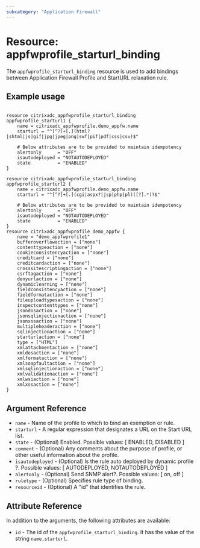 ```yaml
---
subcategory: "Application Firewall"
---
```


# Resource: appfwprofile_starturl_binding

The `appfwprofile_starturl_binding` resource is used to add bindings between Application Firewall Profile and StartURL relaxation rule.


## Example usage

```hcl

resource citrixadc_appfwprofile_starturl_binding appfwprofile_starturl1 {
    name = citrixadc_appfwprofile.demo_appfw.name
    starturl = "^[^?]+[.](html?|shtml|js|gif|jpg|jpeg|png|swf|pif|pdf|css|csv)$"

    # Below attributes are to be provided to maintain idempotency
    alertonly      = "OFF"
    isautodeployed = "NOTAUTODEPLOYED"
    state          = "ENABLED"
}

resource citrixadc_appfwprofile_starturl_binding appfwprofile_starturl2 {
    name = citrixadc_appfwprofile.demo_appfw.name
    starturl = "^[^?]+[.](cgi|aspx?|jsp|php|pl)([?].*)?$"

    # Below attributes are to be provided to maintain idempotency
    alertonly      = "OFF"
    isautodeployed = "NOTAUTODEPLOYED"
    state          = "ENABLED"
}
resource citrixadc_appfwprofile demo_appfw {
    name = "demo_appfwprofile1"
    bufferoverflowaction = ["none"]
    contenttypeaction = ["none"]
    cookieconsistencyaction = ["none"]
    creditcard = ["none"]
    creditcardaction = ["none"]
    crosssitescriptingaction = ["none"]
    csrftagaction = ["none"]
    denyurlaction = ["none"]
    dynamiclearning = ["none"]
    fieldconsistencyaction = ["none"]
    fieldformataction = ["none"]
    fileuploadtypesaction = ["none"]
    inspectcontenttypes = ["none"]
    jsondosaction = ["none"]
    jsonsqlinjectionaction = ["none"]
    jsonxssaction = ["none"]
    multipleheaderaction = ["none"]
    sqlinjectionaction = ["none"]
    starturlaction = ["none"]
    type = ["HTML"]
    xmlattachmentaction = ["none"]
    xmldosaction = ["none"]
    xmlformataction = ["none"]
    xmlsoapfaultaction = ["none"]
    xmlsqlinjectionaction = ["none"]
    xmlvalidationaction = ["none"]
    xmlwsiaction = ["none"]
    xmlxssaction = ["none"]
}

```


## Argument Reference

* `name` - Name of the profile to which to bind an exemption or rule.
* `starturl` - A regular expression that designates a URL on the Start URL list.
* `state` - (Optional) Enabled. Possible values: [ ENABLED, DISABLED ]
* `comment` - (Optional) Any comments about the purpose of profile, or other useful information about the profile.
* `isautodeployed` - (Optional) Is the rule auto deployed by dynamic profile ?. Possible values: [ AUTODEPLOYED, NOTAUTODEPLOYED ]
* `alertonly` - (Optional) Send SNMP alert?. Possible values: [ on, off ]
* `ruletype` - (Optional) Specifies rule type of binding.
* `resourceid` - (Optional) A "id" that identifies the rule.


## Attribute Reference

In addition to the arguments, the following attributes are available:

* `id` - The id of the `appfwprofile_starturl_binding`. It has the value of the string `name,starturl`.
